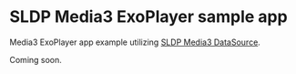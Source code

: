 # SLDP Media3 ExoPlayer sample app

Media3 ExoPlayer app example utilizing [SLDP Media3 DataSource](https://github.com/Softvelum/sldp-media3-exo-plugin).

Coming soon.
